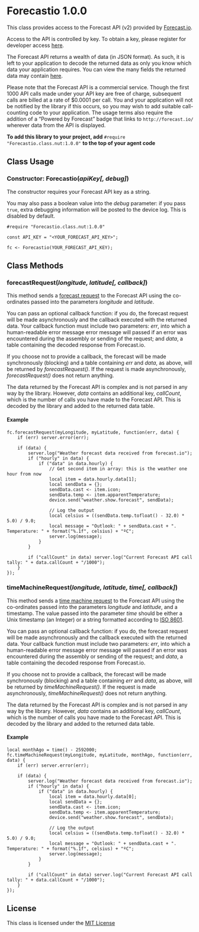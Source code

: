 # Forecastio 1.0.0

This class provides access to the Forecast API (v2) provided by [Forecast.io](http://forecast.io/).

Access to the API is controlled by key. To obtain a key, please register for developer access [here](https://developer.forecast.io/register).

The Forecast API returns a wealth of data (in JSON format). As such, it is left to your application to decode the returned data as only you know which data your application requires. You can view the many fields the returned data may contain [here](https://developer.forecast.io/docs/v2).

Please note that the Forecast API is a commercial service. Though the first 1000 API calls made under your API key are free of charge, subsequent calls are billed at a rate of $0.0001 per call. You and your application will not be notified by the library if this occurs, so you may wish to add suitable call-counting code to your application. The usage terms also require the addition of a “Powered by Forecast” badge that links to `http://forecast.io/` wherever data from the API is displayed.

**To add this library to your project, add** `#require "Forecastio.class.nut:1.0.0"` **to the top of your agent code**

## Class Usage

### Constructor: Forecastio(*apiKey[, debug]*)

The constructor requires your Forecast API key as a string.

You may also pass a boolean value into the *debug* parameter: if you pass `true`, extra debugging information will be posted to the device log. This is disabled by default.

```squirrel
#require "Forecastio.class.nut:1.0.0"

const API_KEY = "<YOUR_FORECAST_API_KEY>";

fc <- Forecastio(YOUR_FORECAST_API_KEY);
```

## Class Methods

### forecastRequest(*longitude, latitude[, callback]*)

This method sends a [forecast request](https://developer.forecast.io/docs/v2#forecast_call) to the Forecast API using the co-ordinates passed into the parameters *longitude* and *latitude*.

You can pass an optional callback function: if you do, the forecast request will be made asynchronously and the callback executed with the returned data. Your callback function must include two parameters: *err*, into which a human-readable error message error message will passed if an error was encountered during the assembly or sending of the request; and *data*, a table containing the decoded response from Forecast.io.

If you choose not to provide a callback, the forecast will be made synchronously (blocking) and a table containing *err* and *data*, as above, will be returned by *forecastRequest()*. If the request is made asynchronously, *forecastRequest()* does not return anything.

The data returned by the Forecast API is complex and is not parsed in any way by the library. However, *data* contains an additional key, *callCount*, which is the number of calls you have made to the Forecast API. This is decoded by the library and added to the returned data table.

#### Example

```squirrel
fc.forecastRequest(myLongitude, myLatitude, function(err, data) {
    if (err) server.error(err);

    if (data) {
        server.log("Weather forecast data received from forecast.io");
        if ("hourly" in data) {
            if ("data" in data.hourly) {
                // Get second item in array: this is the weather one hour from now
                local item = data.hourly.data[1];
                local sendData = {};
                sendData.cast <- item.icon;
                sendData.temp <- item.apparentTemperature;
                device.send("weather.show.forecast", sendData);

                // Log the output
                local celsius = ((sendData.temp.tofloat() - 32.0) * 5.0) / 9.0;
                local message = "Outlook: " + sendData.cast + ". Temperature: " + format("%.1f", celsius) + "ºC";
                server.log(message);
            }
        }

        if ("callCount" in data) server.log("Current Forecast API call tally: " + data.callCount + "/1000");
    }
});
```

### timeMachineRequest(*longitude, latitude, time[, callback]*)

This method sends a [time machine request](https://developer.forecast.io/docs/v2#time_call) to the Forecast API using the co-ordinates passed into the parameters *longitude* and *latitude*, and a timestamp. The value passed into the parameter *time* should be either a Unix timestamp (an Integer) or a string formatted according to [ISO 8601](https://en.wikipedia.org/wiki/ISO_8601).

You can pass an optional callback function: if you do, the forecast request will be made asynchronously and the callback executed with the returned data. Your callback function must include two parameters: *err*, into which a human-readable error message error message will passed if an error was encountered during the assembly or sending of the request; and *data*, a table containing the decoded response from Forecast.io.

If you choose not to provide a callback, the forecast will be made synchronously (blocking) and a table containing *err* and *data*, as above, will be returned by *timeMachineRequest()*. If the request is made asynchronously, *timeMachineRequest()* does not return anything.

The data returned by the Forecast API is complex and is not parsed in any way by the library. However, *data* contains an additional key, *callCount*, which is the number of calls you have made to the Forecast API. This is decoded by the library and added to the returned data table.

#### Example

```squirrel
local monthAgo = time() - 2592000;
fc.timeMachineRequest(myLongitude, myLatitude, monthAgo, function(err, data) {
    if (err) server.error(err);

    if (data) {
        server.log("Weather forecast data received from forecast.io");
        if ("hourly" in data) {
            if ("data" in data.hourly) {
                local item = data.hourly.data[0];
                local sendData = {};
                sendData.cast <- item.icon;
                sendData.temp <- item.apparentTemperature;
                device.send("weather.show.forecast", sendData);

                // Log the output
                local celsius = ((sendData.temp.tofloat() - 32.0) * 5.0) / 9.0;
                local message = "Outlook: " + sendData.cast + ". Temperature: " + format("%.1f", celsius) + "ºC";
                server.log(message);
            }
        }

        if ("callCount" in data) server.log("Current Forecast API call tally: " + data.callCount + "/1000");
    }
});
```

## License

This class is licensed under the [MIT License](https://github.com/electricimp/Forecastio/blob/master/LICENSE)
